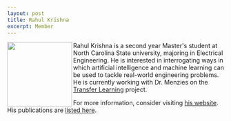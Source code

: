 ```yaml
---
layout: post
title: Rahul Krishna
excerpt: Member
---
```


 
<img align=left width=150
src="{{site.url}}/img/rahlk.jpg"> 
Rahul Krishna is a second year Master's student at North Carolina State university, majoring in Electrical Engineering. He is interested in interrogating ways in which artificial intelligence and machine learning can be used to tackle real-world engineering problems. He is currently working with Dr. Menzies on the [Transfer Learning](http://ai4se.net/projects/) project. 

For more information, consider visiting [his website](https://sites.google.com/site/rahlkrsn/home). His publications are [listed here](https://sites.google.com/site/rahlkrsn/publications).

